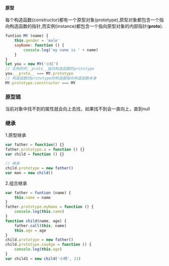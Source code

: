 #### 原型
每个构造函数(constructor)都有一个原型对象(prototype),原型对象都包含一个指向构造函数的指针,而实例(instance)都包含一个指向原型对象的内部指针(__proto__).
```js
funtion MY (name) {
    this.gender = 'male'
    sayName: function () {
        console.log('my name is ' + name)
    }
}
let you = new MY('小红')
// 实例的的__proto__指向构造函数的prototype
you.__proto__ === MY.prototype
// 构造函数的prototype的构造器指向构造函数本身
MY.prototype.constructor === MY
```

### 原型链
当前对象中找不到的属性就会向上去找，如果找不到会一直向上，直到null

### 继承
1.原型继承
```js
var father = function() {}
father.prototype.a = function () {}
var child = function () {}

// 继承
child.prototype = new father()
var man = new child()
```
2.组合继承
```js
var father = funtion (name) {
    this.name = name
}
father.prototype.myName = function () {
    console.log(this.name)
}
function child(name, age) {
    father.call(this, name)
    this.age = age
}
child.prototype = new father()
child.prototype.sayAge = function () {
    console.log(this.age)
}
var child1 = new child('小明', 21)
```
